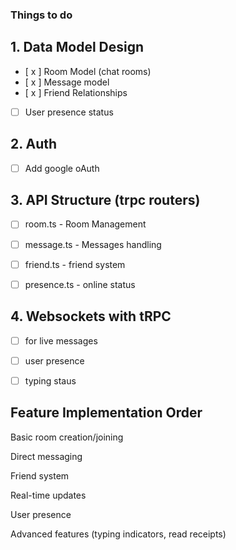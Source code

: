 ### Things to do

## 1. Data Model Design

- [ x ] Room Model (chat rooms)
- [ x ] Message model
- [ x ] Friend Relationships
- [ ] User presence status

## 2. Auth

- [ ] Add google oAuth

## 3. API Structure (trpc routers)

- [ ] room.ts - Room Management
- [ ] message.ts - Messages handling
- [ ] friend.ts - friend system
- [ ] presence.ts - online status


## 4. Websockets with tRPC

- [ ] for live messages
- [ ] user presence
- [ ] typing staus


## Feature Implementation Order

Basic room creation/joining

Direct messaging

Friend system

Real-time updates

User presence

Advanced features (typing indicators, read receipts)